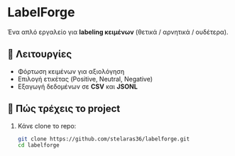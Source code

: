 # LabelForge

Ένα απλό εργαλείο για **labeling κειμένων** (θετικά / αρνητικά / ουδέτερα).

## 🔧 Λειτουργίες
- Φόρτωση κειμένων για αξιολόγηση
- Επιλογή ετικέτας (Positive, Neutral, Negative)
- Εξαγωγή δεδομένων σε **CSV** και **JSONL**

## 🚀 Πώς τρέχεις το project
1. Κάνε clone το repo:
   ```bash
   git clone https://github.com/stelaras36/labelforge.git
   cd labelforge
